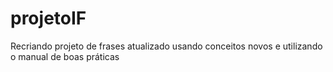 # projetoIF
Recriando projeto de frases atualizado usando conceitos novos e utilizando o manual de boas práticas
